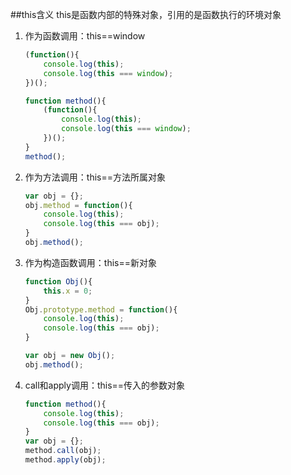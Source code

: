 ##this含义
this是函数内部的特殊对象，引用的是函数执行的环境对象

1. 作为函数调用：this==window

	```js
	(function(){
		console.log(this);
		console.log(this === window);
	})();
	
	function method(){
		(function(){
			console.log(this);
			console.log(this === window);
		})();	
	}
	method();
	```

2. 作为方法调用：this==方法所属对象

	```js
	var obj = {};
	obj.method = function(){
		console.log(this);
		console.log(this === obj);
	}
	obj.method();
	
	```

3. 作为构造函数调用：this==新对象

	```js
	function Obj(){
		this.x = 0;
	}
	Obj.prototype.method = function(){
		console.log(this);
		console.log(this === obj);
	}
	
	var obj = new Obj();
	obj.method();
	
	```

4. call和apply调用：this==传入的参数对象

	```js
	function method(){
		console.log(this);
		console.log(this === obj);
	}
	var obj = {};
	method.call(obj);
	method.apply(obj);
	
	```


